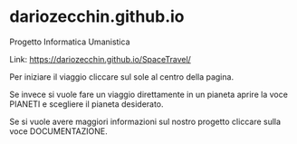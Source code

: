 # dariozecchin.github.io
Progetto Informatica Umanistica 

Link: https://dariozecchin.github.io/SpaceTravel/

Per iniziare il viaggio cliccare sul sole al centro della pagina.  

Se invece si vuole fare un viaggio direttamente in un pianeta aprire la voce PIANETI e scegliere il pianeta desiderato. 

Se si vuole avere maggiori informazioni sul nostro progetto cliccare sulla voce DOCUMENTAZIONE.

